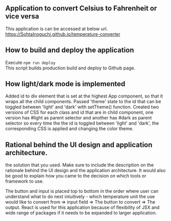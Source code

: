 ## Application to convert Celsius to Fahrenheit or vice versa
This application is can be accessed at below url.<br/>
https://SohtaInoguchi.github.io/temperature-converter

## How to build and deploy the application
Execute `npm run deploy`<br/>
This script builds production build and deploy to Github page.


## How light/dark mode is implemented
Added id to div element that is set at the highest App component, so that it wraps all the child components.
Passed 'theme' state to the id that can be toggled between 'light' and 'dark' with setTheme() function.
Created two versions of CSS for each class and id that are in child component, one version has #light as parent selector and another has #dark as parent selector so every time the the id is toggled between 'light' and 'dark', the corresponding CSS is applied and changing the color theme.


## Rational behind the UI design and application architecture.
the solution that you used. Make sure to include the description on the rationale behind the UI design and the application architecture. It would also be good to explain how you came to the decision on which tools or framework to use.

The button and input is placed top to bottom in the order where user can understand what to do next intuitively - which temperature unit the use would like to convert from => input field => The button to convert => The output.
React is used for this application because of flexibility of JSX and wide range of packages if it needs to be expanded to larger application.
